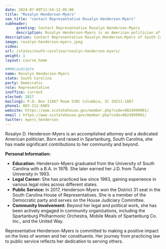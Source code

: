 ```yaml
---
date: 2024-07-09T11:54:12-05:00
title: "Rosalyn Henderson-Myers"
seo_title: "contact Representative Rosalyn Henderson-Myers"
subheader:
     greeting: Contact Representative Rosalyn Henderson-Myers
     description: Rosalyn Henderson-Myers is an American politician affiliated with the Democratic Party. She serves as a member of the South Carolina House of Representatives, representing District 31. Henderson-Myers assumed office on September 26, 2017.
description: Contact Representative Rosalyn Henderson-Myers of South Carolina. Contact information for Rosalyn Henderson-Myers includes email address, phone number, and mailing address.
image: rosalyn-henderson-myers.jpeg
video:
url: /states/south-carolina/rosalyn-henderson-myers/
weight: 1
layout: course_home

####candidate
name: Rosalyn Henderson-Myers
state: South Carolina
party: Democratic
role: Representative
inoffice: current
elected: 2017
mailing1: P.O. Box 11867 Room 530C Columbia, SC 29211-1867
phone1: 803-212-6965
website: https://www.scstatehouse.gov/member.php?code=0824999901/
email : https://www.scstatehouse.gov/member.php?code=0824999901/
twitter: myers_henderson
---
```

Rosalyn D. Henderson-Myers is an accomplished attorney and a dedicated American politician. Born and raised in Spartanburg, South Carolina, she has made significant contributions to her community and beyond.

**Personal Information:**
- **Education:** Henderson-Myers graduated from the University of South Carolina with a B.A. in 1978. She later earned her J.D. from Tulane University in 1993.
- **Legal Career:** She has practiced law since 1993, gaining experience in various legal roles across different states.
- **Public Service:** In 2017, Henderson-Myers won the District 31 seat in the South Carolina House of Representatives. She is a member of the Democratic party and serves on the House Judiciary Committee.
- **Community Involvement:** Beyond her legal and political work, she has been actively engaged in community organizations, including the Spartanburg Philharmonic Orchestra, Mobile Meals of Spartanburg Co. Inc., and the United Way.

Representative Henderson-Myers is committed to making a positive impact on the lives of women and her constituents. Her journey from practicing law to public service reflects her dedication to serving others. 
